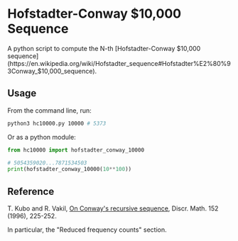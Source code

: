 # Hofstadter-Conway $10,000 Sequence

A python script to compute the N-th [Hofstadter-Conway $10,000 sequence](https://en.wikipedia.org/wiki/Hofstadter_sequence#Hofstadter%E2%80%93Conway_$10,000_sequence).

## Usage

From the command line, run:

```bash
python3 hc10000.py 10000 # 5373
```

Or as a python module:

```python
from hc10000 import hofstadter_conway_10000

# 5054359020...7871534503 
print(hofstadter_conway_10000(10**100))
```

## Reference

T. Kubo and R. Vakil, [On Conway's recursive sequence](http://dx.doi.org/10.1016/0012-365X(94)00303-Z), Discr. Math. 152 (1996), 225-252.

In particular, the "Reduced frequency counts" section.
